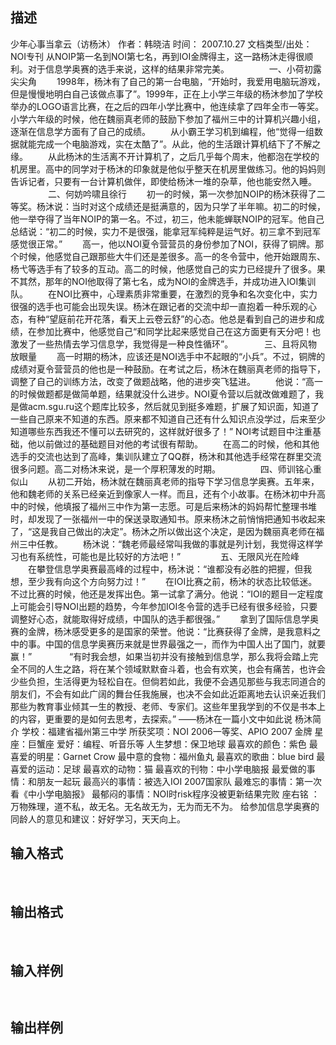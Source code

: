 ## 描述

少年心事当拿云（访杨沐） 作者：韩晓洁 时间： 2007.10.27 文档类型/出处：NOI专刊 从NOIP第一名到NOI第七名，再到IOI金牌得主，这一路杨沐走得很顺利。对于信息学奥赛的选手来说，这样的结果非常完美。 　　 　　一、小荷初露尖尖角 　　1998年，杨沐有了自己的第一台电脑，“开始时，我爱用电脑玩游戏，但是慢慢地明白自己该做点事了”。1999年，正在上小学三年级的杨沐参加了学校举办的LOGO语言比赛，在之后的四年小学比赛中，他连续拿了四年全市一等奖。小学六年级的时候，他在魏丽真老师的鼓励下参加了福州三中的计算机兴趣小组，逐渐在信息学方面有了自己的成绩。 　　从小霸王学习机到编程，他“觉得一组数据就能完成一个电脑游戏，实在太酷了”。从此，他的生活跟计算机结下了不解之缘。 　　从此杨沐的生活离不开计算机了，之后几乎每个周末，他都泡在学校的机房里。高中的同学对于杨沐的印象就是他似乎整天在机房里做练习。他的妈妈则告诉记者，只要有一台计算机做伴，即使给杨沐一堆的杂草，他也能安然入睡。 　　 　　二、何妨吟啸且徐行 　　初一的时候，第一次参加NOIP的杨沐获得了二等奖。杨沐说：当时对这个成绩还是挺满意的，因为只学了半年嘛。初二的时候，他一举夺得了当年NOIP的第一名。不过，初三，他未能蝉联NOIP的冠军。他自己总结说：“初二的时候，实力不是很强，能拿冠军纯粹是运气好。初三拿不到冠军感觉很正常。” 　　高一，他以NOI夏令营营员的身份参加了NOI，获得了铜牌。那个时候，他感觉自己跟那些大牛们还是差很多。高一的冬令营中，他开始跟周东、杨弋等选手有了较多的互动。高二的时候，他感觉自己的实力已经提升了很多。果不其然，那年的NOI他取得了第七名，成为NOI的金牌选手，并成功进入IOI集训队。 　　在NOI比赛中，心理素质非常重要，在激烈的竞争和名次变化中，实力很强的选手也可能会出现失误。杨沐在跟记者的交流中却一直抱着一种乐观的心态，有种“望庭前花开花落，看天上云卷云舒”的心态。他总是看到自己的进步和成绩，在参加比赛中，他感觉自己“和同学比起来感觉自己在这方面更有天分吧！也激发了一些热情去学习信息学，我觉得是一种良性循环”。 　　 　三、且将风物放眼量 　　高一时期的杨沐，应该还是NOI选手中不起眼的“小兵”。不过，铜牌的成绩对夏令营营员的他也是一种鼓励。在考试之后，杨沐在魏丽真老师的指导下，调整了自己的训练方法，改变了做题战略，他的进步突飞猛进。 　　他说：“高一的时候做题都是做简单题，结果就没什么进步。NOI夏令营以后就改做难题了，我是做acm.sgu.ru这个题库比较多，然后就见到挺多难题，扩展了知识面，知道了一些自己原来不知道的东西。原来都不知道自己还有什么知识点没学过，后来至少知道哪些东西我还不懂可以去研究的，这样就好很多了！” NOI考试题目中注重基础，他以前做过的基础题目对他的考试很有帮助。 　　在高二的时候，他和其他选手的交流也达到了高峰，集训队建立了QQ群，杨沐和其他选手经常在群里交流很多问题。高二对杨沐来说，是一个厚积薄发的时期。 　　 　　四、师训铭心重似山 　　从初二开始，杨沐就在魏丽真老师的指导下学习信息学奥赛。五年来，他和魏老师的关系已经亲近到像家人一样。而且，还有个小故事。在杨沐初中升高中的时候，他填报了福州三中作为第一志愿。可是后来杨沐的妈妈帮忙整理书堆时，却发现了一张福州一中的保送录取通知书。原来杨沐之前悄悄把通知书收起来了，“这是我自己做出的决定”。杨沐之所以做出这个决定，是因为魏丽真老师在福州三中任教。 　　杨沐说：“魏老师最经常叫我做的事就是列计划，我觉得这样学习也有系统性，可能也是比较好的方法吧！” 　　 　　五、无限风光在险峰 　　在攀登信息学奥赛最高峰的过程中，杨沐说：“谁都没有必胜的把握，但我想，至少我有向这个方向努力过！” 　　在IOI比赛之前，杨沐的状态比较低迷。不过比赛的时候，他还是发挥出色。第一试拿了满分。他说：“IOI的题目一定程度上可能会引导NOI出题的趋势，今年参加IOI冬令营的选手已经有很多经验，只要调整好心态，就能取得好成绩，中国队的选手都很强。” 　　拿到了国际信息学奥赛的金牌，杨沐感受更多的是国家的荣誉。他说：“比赛获得了金牌，是我意料之中的事。中国的信息学奥赛历来就是世界最强之一，而作为中国人出了国门，就要赢！”　　 　　“有时我会想，如果当初并没有接触到信息学，那么我将会踏上完全不同的人生之路，将在某个领域默默奋斗着，也会有欢笑，也会有痛苦，也许会少些负担，生活得更为轻松自在。但倘若如此，我便不会遇见那些与我志同道合的朋友们，不会有如此广阔的舞台任我施展，也决不会如此近距离地去认识亲近我们那些为教育事业倾其一生的教授、老师、专家们。这些年里我学到的不仅是书本上的内容，更重要的是如何去思考，去探索。” ——杨沐在一篇小文中如此说 杨沐简介 学校：福建省福州第三中学 所获奖项：NOI 2006一等奖、APIO 2007 金牌 星座：巨蟹座 爱好：编程、听音乐等 人生梦想：保卫地球 最喜欢的颜色：紫色 最喜爱的明星：Garnet Crow 最中意的食物：福州鱼丸 最喜欢的歌曲：blue bird 最喜爱的运动：足球 最喜欢的动物：猫 最喜欢的刊物：中小学电脑报 最爱做的事情：和朋友一起玩 最高兴的事情：被选入IOI 2007国家队 最难忘的事情：第一次看《中小学电脑报》 最郁闷的事情：NOI时risk程序没被更新结果完败 座右铭 ：万物殊理，道不私，故无名。无名故无为，无为而无不为。 给参加信息学奥赛的同龄人的意见和建议：好好学习，天天向上。 

## 输入格式

 

## 输出格式

 

## 输入样例

```plaintext
 
```

## 输出样例

```plaintext
 
```



 



 

